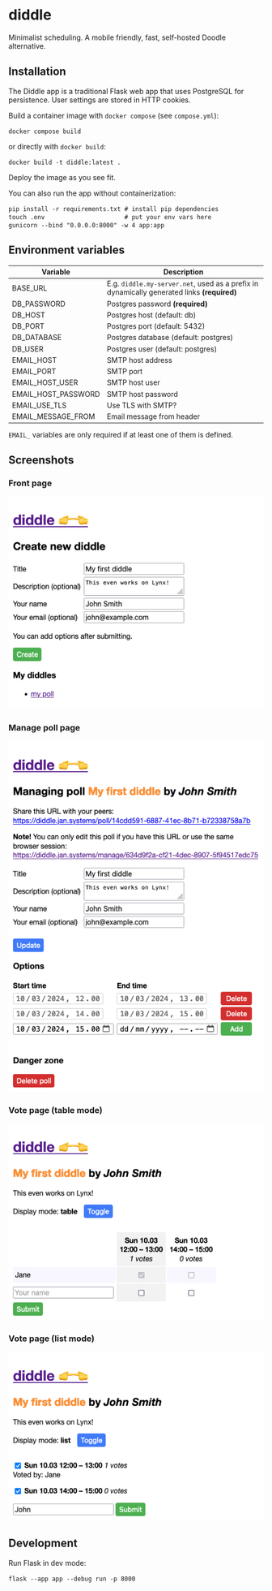 # diddle

Minimalist scheduling. A mobile friendly, fast, self-hosted Doodle alternative.

## Installation

The Diddle app is a traditional Flask web app that uses PostgreSQL for persistence. User settings are stored in HTTP cookies.

Build a container image with `docker compose` (see `compose.yml`):

    docker compose build

or directly with `docker build`:

    docker build -t diddle:latest .

Deploy the image as you see fit.

You can also run the app without containerization:

    pip install -r requirements.txt # install pip dependencies
    touch .env                      # put your env vars here
    gunicorn --bind "0.0.0.0:8000" -w 4 app:app

## Environment variables

| Variable | Description |
| -------- | ----------- |
| BASE_URL | E.g. `diddle.my-server.net`, used as a prefix in dynamically generated links **(required)** |
| DB_PASSWORD | Postgres password **(required)** |
| DB_HOST | Postgres host (default: db) |
| DB_PORT | Postgres port (default: 5432) |
| DB_DATABASE | Postgres database (default: postgres) |
| DB_USER | Postgres user (default: postgres) |
| EMAIL_HOST | SMTP host address |
| EMAIL_PORT | SMTP port |
| EMAIL_HOST_USER | SMTP host user |
| EMAIL_HOST_PASSWORD | SMTP host password |
| EMAIL_USE_TLS | Use TLS with SMTP? |
| EMAIL_MESSAGE_FROM | Email message from header |

`EMAIL_` variables are only required if at least one of them is defined.

## Screenshots

### Front page

![Front page](docs/screenshot_frontpage.png)

### Manage poll page

![Manage poll page](docs/screenshot_manage.png)

### Vote page (table mode)

![Vote page table mode](docs/screenshot_poll_table.png)

### Vote page (list mode)

![Vote page list mode](docs/screenshot_poll_list.png)

## Development

Run Flask in dev mode:

    flask --app app --debug run -p 8000

